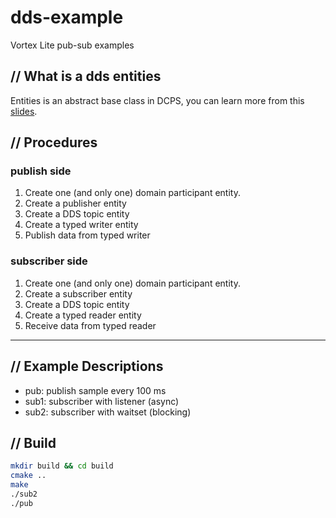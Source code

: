 # dds-example

Vortex Lite pub-sub examples

## // What is a dds entities

Entities is an abstract base class in DCPS, you can learn more from this [slides](http://www.slideshare.net/cmwang/entities-in-dcps-dds).

## // Procedures

### publish side

1. Create one (and only one) domain participant entity.
1. Create a publisher entity
1. Create a DDS topic entity
1. Create a typed writer entity
1. Publish data from typed writer

### subscriber side

1. Create one (and only one) domain participant entity.
1. Create a subscriber entity
1. Create a DDS topic entity
1. Create a typed reader entity
1. Receive data from typed reader

---

## // Example Descriptions

- pub: publish sample every 100 ms
- sub1: subscriber with listener (async)
- sub2: subscriber with waitset (blocking)

## // Build

```bash
mkdir build && cd build
cmake ..
make 
./sub2
./pub
```
